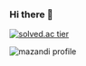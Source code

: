 ### Hi there 👋

[![solved.ac tier](http://mazassumnida.wtf/api/generate_badge?boj=ksi990302)](https://solved.ac/ksi990302)

![mazandi profile](http://mazandi.herokuapp.com/api?handle={ksi990302}&theme=cold)

<!--
**ks1ksi/ks1ksi** is a ✨ _special_ ✨ repository because its `README.md` (this file) appears on your GitHub profile.

Here are some ideas to get you started:

- 🔭 I’m currently working on ...
- 🌱 I’m currently learning ...
- 👯 I’m looking to collaborate on ...
- 🤔 I’m looking for help with ...
- 💬 Ask me about ...
- 📫 How to reach me: ...
- 😄 Pronouns: ...
- ⚡ Fun fact: ...
-->
